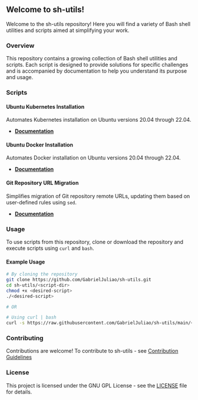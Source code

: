 ## Welcome to sh-utils!

Welcome to the sh-utils repository! Here you will find a variety of Bash shell utilities and scripts aimed at simplifying your work.

### Overview

This repository contains a growing collection of Bash shell utilities and scripts. Each script is designed to provide solutions for specific challenges and is accompanied by documentation to help you understand its purpose and usage.

### Scripts

#### Ubuntu Kubernetes Installation

Automates Kubernetes installation on Ubuntu versions 20.04 through 22.04.

- **[Documentation](ubuntu/install_kubernetes_ubuntu_20_04_through_22_04.md)**

#### Ubuntu Docker Installation

Automates Docker installation on Ubuntu versions 20.04 through 22.04.

- **[Documentation](ubuntu/install_docker_ubuntu_20_04_through_22_04.md)**

#### Git Repository URL Migration

Simplifies migration of Git repository remote URLs, updating them based on user-defined rules using `sed`.

- **[Documentation](git/swap_remote_origin_url_with_expression.md)**

### Usage

To use scripts from this repository, clone or download the repository and execute scripts using `curl` and `bash`.

#### Example Usage

```bash
# By cloning the repository
git clone https://github.com/GabrielJuliao/sh-utils.git
cd sh-utils/<script-dir>
chmod +x <desired-script>
./<desired-script>

# OR

# Using curl | bash
curl -s https://raw.githubusercontent.com/GabrielJuliao/sh-utils/main/<script-dir>/<desired-script>.sh | bash -s -- <script-args>
```

### Contributing

Contributions are welcome! To contribute to sh-utils - see [Contribution Guidelines](CONTRIBUTING.md)

### License

This project is licensed under the GNU GPL License - see the [LICENSE](LICENSE) file for details.